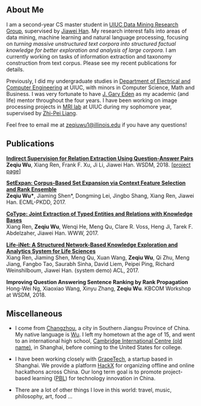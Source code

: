 ## About Me

I am a second-year CS master student in [UIUC Data Mining Research Group](http://dm1.cs.uiuc.edu/), supervised by [Jiawei Han](http://hanj.cs.illinois.edu/). My research interest falls into areas of data mining, machine learning and natural language processing, focusing on *turning massive unstructured text corpora into structured factual knowledge for better exploration and analysis of large corpora*. I am currently working on tasks of information extraction and taxonomy construction from text corpus. Please see my recent publications for details. 

Previously, I did my undergraduate studies in [Department of Electrical and Computer Engineering](https://ece.illinois.edu/) at UIUC, with minors in Computer Science, Math and Business. I was very fortunate to have [J. Gary Eden](https://ece.illinois.edu/directory/profile/jgeden) as my academic (and life) mentor throughout the four years. I have been working on image processing projects in [MRI lab](http://mri.beckman.uiuc.edu/) at UIUC during my sophomore year, supervised by [Zhi-Pei Liang](https://ece.illinois.edu/directory/profile/z-liang). 

Feel free to email me at [zeqiuwu1@illinois.edu](mailto:zeqiuwu1@illinois.edu) if you have any questions!

## Publications

**[Indirect Supervision for Relation Extraction Using Question-Answer Pairs](https://arxiv.org/pdf/1710.11169.pdf)**<br/>
__Zeqiu Wu__, Xiang Ren, Frank F. Xu, Ji Li, Jiawei Han. WSDM, 2018. [[project page]](https://ellenmellon.github.io/ReQuest/)


**[SetExpan: Corpus-Based Set Expansion via Context Feature Selection and Rank Ensemble](http://ecmlpkdd2017.ijs.si/papers/paperID296.pdf)**<br/>
__Zeqiu Wu*__, Jiaming Shen*, Dongming Lei, Jingbo Shang, Xiang Ren, Jiawei Han. ECML-PKDD, 2017.


**[CoType: Joint Extraction of Typed Entities and Relations with Knowledge Bases](https://arxiv.org/pdf/1610.08763.pdf)**<br/>
Xiang Ren, __Zeqiu Wu__, Wenqi He, Meng Qu, Clare R. Voss, Heng Ji, Tarek F. Abdelzaher, Jiawei Han. WWW, 2017.


**[Life-iNet: A Structured Network-Based Knowledge Exploration and Analytics System for Life Sciences](http://xren7.web.engr.illinois.edu/acl2017_camera%20ready.pdf)**<br/>
Xiang Ren, Jiaming Shen, Meng Qu, Xuan Wang, __Zeqiu Wu__, Qi Zhu, Meng Jiang, Fangbo Tao, Saurabh Sinha, David Liem, Peipei Ping, Richard Weinshilboum, Jiawei Han. (system demo) ACL, 2017.


**Improving Question Answering Sentence Ranking by Rank Propagation**<br/>
Hong-Wei Ng, Xiaoxiao Wang, Xinyu Zhang, __Zeqiu Wu__. KBCOM Workshop at WSDM, 2018.


## Miscellaneous

* I come from [Changzhou](https://www.youtube.com/watch?v=xZesWLZhy3U), a city in Southern Jiangsu Province of China. My native language is [Wu](https://en.wikipedia.org/wiki/Wu_Chinese). I left my hometown at the age of 15, and went to an international high school, [Cambridge International Centre (old name)](http://en.ulink.cn/Shanghai/), in Shanghai, before coming to the United States for college.

* I have been working closely with [GrapeTech](https://www.hackx.org/aboutUs), a startup based in Shanghai. We provide a platform [HackX](https://www.hackx.org) for organizing offline and online hackathons across China. Our long term goal is to promote project-based learning ([PBL](https://en.wikipedia.org/wiki/Project-based_learning)) for technology innovation in China.

* There are a lot of other things I love in this world: travel, music, philosophy, art, food ... 

